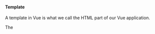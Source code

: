 #### Template

A template in Vue is what we call the HTML part of our Vue application.

The <template> tag will later be used in *.vue files to structure our code in a better way.

It is possible to use template as a configuration option in the Vue instance, and put the HTML code inside.





#### Single File Components (SFCs)


As you can see in the code example above, also the HTML part of our Vue application can be gathered inside the Vue instance, but this does not make it easier to get an overview in the HTML file.

To get a better overview, to make it easier to handle larger projects, and to get a better development environment, we will now switch to write our Vue code in SFCs, or *.vue files.

All *.vue files only consist of three parts:

- <template> where the HTML content is.

- <script> for our Vue code.

- <style> where we write the CSS styling.



But before we can use *.vue files in our project we need to set up our computer in a different way. The next pages in this tutorial will explain this.